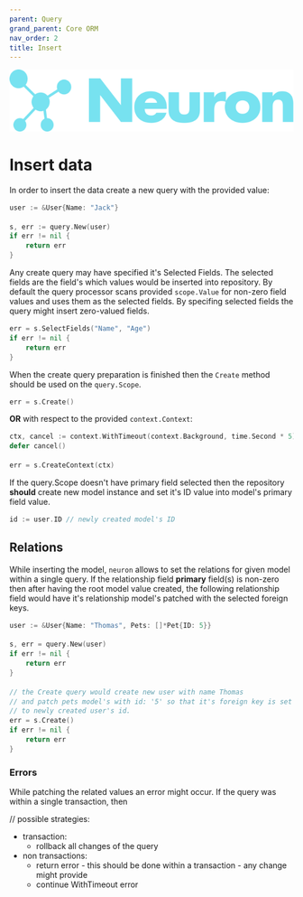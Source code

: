 ```yaml
---
parent: Query
grand_parent: Core ORM
nav_order: 2
title: Insert
---
```


![Logo](/assets/img/logo.svg)

# Insert data

In order to insert the data create a new query with the provided value:

```go
user := &User{Name: "Jack"}

s, err := query.New(user)
if err != nil {
    return err
}
```

Any create query may have specified it's Selected Fields. The selected fields are the field's which values would be inserted into repository. By default the query processor scans provided `scope.Value` for non-zero field values and uses them as the selected fields. By specifing selected fields the query might insert zero-valued fields.

```go
err = s.SelectFields("Name", "Age")
if err != nil {
    return err
}
```

When the create query preparation is finished then the `Create` method should be used on the `query.Scope`.

```go
err = s.Create()
```

**OR** with respect  to the provided `context.Context`:

```go
ctx, cancel := context.WithTimeout(context.Background, time.Second * 5)
defer cancel()

err = s.CreateContext(ctx)
```

If the query.Scope doesn't have primary field selected then the repository **should** create new model instance and set it's ID value into model's primary field value.

```go
id := user.ID // newly created model's ID
```

## Relations

While inserting the model, `neuron` allows to set the relations for given model within a single query. If the relationship field **primary** field(s) is non-zero then after having the root model value created, the following relationship field would have it's relationship model's patched with the selected foreign keys.

```go 
user := &User{Name: "Thomas", Pets: []*Pet{ID: 5}}

s, err = query.New(user)
if err != nil {
    return err
}

// the Create query would create new user with name Thomas
// and patch pets model's with id: '5' so that it's foreign key is set
// to newly created user's id.
err = s.Create()
if err != nil {
    return err
}
```

### Errors

While patching the related values an error might occur. 
If the query was within a single transaction, then 

// possible strategies:
- transaction:
    + rollback all changes of the query
- non transactions:
    + return error - this should be done within a transaction - any change might provide 
    + continue WithTimeout error
